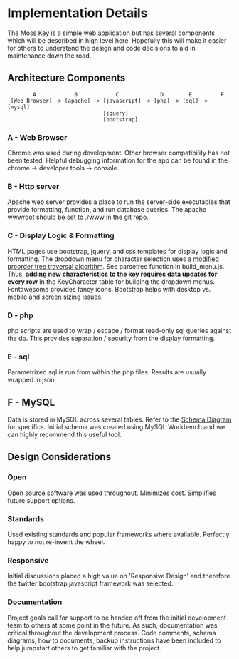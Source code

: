# Implementation Details
The Moss Key is a simple web application but has several components which will be described in high level here.  Hopefully this will make it easier for others to understand the design and code decisions to aid in maintenance down the road.

## Architecture Components
```
        A            B            C             D        E         F
 [Web Browser] -> [apache] -> [javascript] -> [php] -> [sql] -> [mysql]
                              [jquery]
                              [bootstrap]  
```

### A - Web Browser
Chrome was used during development.  Other browser compatibility has not been tested.  Helpful debugging information for the app can be found in the chrome -> developer tools -> console.

### B - Http server
Apache web server provides a place to run the server-side executables that provide formatting, function, and run database queries.  The apache wwwroot should be set to ./www in the git repo.

### C - Display Logic & Formatting
HTML pages use bootstrap, jquery, and css templates for display logic and formatting.  The dropdown menu for character selection uses a [modified preorder tree traversal algorithm](http://mikehillyer.com/articles/managing-hierarchical-data-in-mysql/).  See parsetree function in build_menu.js.  Thus, **adding new characteristics to the key requires data updates for every row** in the KeyCharacter table for building the dropdown menus.  Fontawesome provides fancy icons.  Bootstrap helps with desktop vs. mobile and screen sizing issues.

### D - php
php scripts are used to wrap / escape / format read-only sql queries against the db.  This provides separation / security from the display formatting.

### E - sql
Parametrized sql is run from within the php files.  Results are usually wrapped in json.

## F - MySQL
Data is stored in MySQL across several tables.  Refer to the [Schema Diagram](https://github.com/kevinrae/mosskey/blob/DB-schema-documentation/docs/mosskey-db-schema-model.pdf) for specifics.  Initial schema was created using MySQL Workbench and we can highly recommend this useful tool.


## Design Considerations
### Open
Open source software was used throughout.  Minimizes cost.  Simplifies future support options.
### Standards
Used existing standards and popular frameworks where available.  Perfectly happy to not re-invent the wheel.
### Responsive
Initial discussions placed a high value on 'Responsive Design' and therefore the twitter bootstrap javascript framework was selected. 
### Documentation
Project goals call for support to be handed off from the initial development team to others at some point in the future.  As such, documentation was critical throughout the development process.  Code comments, schema diagrams, how to documents, backup instructions have been included to help jumpstart others to get familiar with the project. 
